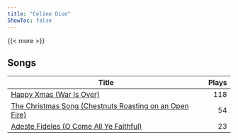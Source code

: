```yaml
---
title: "Celine Dion"
ShowToc: false
---
```


{{< more >}}

## Songs
Title | Plays 
----- | -----: 
[Happy Xmas (War Is Over)](/songs/happy-xmas-war-is-over) | 118
[The Christmas Song (Chestnuts Roasting on an Open Fire)](/songs/the-christmas-song-chestnuts-roasting-on-an-open-fire) | 54
[Adeste Fideles (O Come All Ye Faithful)](/songs/adeste-fideles-o-come-all-ye-faithful) | 23

